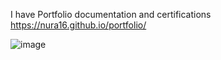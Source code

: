 I have Portfolio documentation and certifications
https://nura16.github.io/portfolio/

![image](https://github.com/nuramilah16/Project/assets/66350851/c14bb78a-3556-41f0-99f0-35d300301059)
